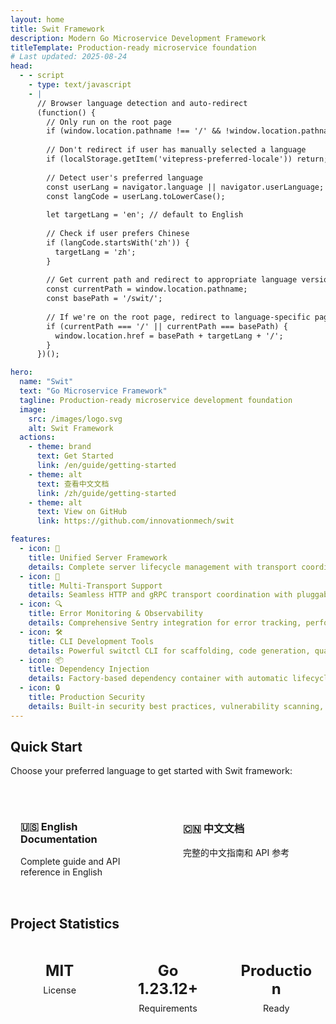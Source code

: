 ```yaml
---
layout: home
title: Swit Framework
description: Modern Go Microservice Development Framework
titleTemplate: Production-ready microservice foundation
# Last updated: 2025-08-24
head:
  - - script
    - type: text/javascript
    - |
      // Browser language detection and auto-redirect
      (function() {
        // Only run on the root page
        if (window.location.pathname !== '/' && !window.location.pathname.startsWith('/swit/')) return;
        
        // Don't redirect if user has manually selected a language
        if (localStorage.getItem('vitepress-preferred-locale')) return;
        
        // Detect user's preferred language
        const userLang = navigator.language || navigator.userLanguage;
        const langCode = userLang.toLowerCase();
        
        let targetLang = 'en'; // default to English
        
        // Check if user prefers Chinese
        if (langCode.startsWith('zh')) {
          targetLang = 'zh';
        }
        
        // Get current path and redirect to appropriate language version
        const currentPath = window.location.pathname;
        const basePath = '/swit/';
        
        // If we're on the root page, redirect to language-specific page
        if (currentPath === '/' || currentPath === basePath) {
          window.location.href = basePath + targetLang + '/';
        }
      })();

hero:
  name: "Swit"
  text: "Go Microservice Framework"
  tagline: Production-ready microservice development foundation
  image:
    src: /images/logo.svg
    alt: Swit Framework
  actions:
    - theme: brand
      text: Get Started
      link: /en/guide/getting-started
    - theme: alt
      text: 查看中文文档
      link: /zh/guide/getting-started
    - theme: alt
      text: View on GitHub
      link: https://github.com/innovationmech/swit

features:
  - icon: 🚀
    title: Unified Server Framework
    details: Complete server lifecycle management with transport coordination and health monitoring
  - icon: 🔄
    title: Multi-Transport Support
    details: Seamless HTTP and gRPC transport coordination with pluggable architecture
  - icon: 🔍
    title: Error Monitoring & Observability
    details: Comprehensive Sentry integration for error tracking, performance monitoring, and real-time alerts
  - icon: 🛠️
    title: CLI Development Tools
    details: Powerful switctl CLI for scaffolding, code generation, quality checks, and template management
  - icon: 📦
    title: Dependency Injection
    details: Factory-based dependency container with automatic lifecycle management
  - icon: 🔒
    title: Production Security
    details: Built-in security best practices, vulnerability scanning, and secure development workflows
---
```


## Quick Start

Choose your preferred language to get started with Swit framework:

<div style="display: flex; gap: 1rem; margin: 2rem 0;">
  <a href="/en/guide/getting-started" style="flex: 1; padding: 1rem; border: 1px solid var(--vp-c-border); border-radius: 8px; text-decoration: none;">
    <h3>🇺🇸 English Documentation</h3>
    <p>Complete guide and API reference in English</p>
  </a>
  <a href="/zh/guide/getting-started" style="flex: 1; padding: 1rem; border: 1px solid var(--vp-c-border); border-radius: 8px; text-decoration: none;">
    <h3>🇨🇳 中文文档</h3>
    <p>完整的中文指南和 API 参考</p>
  </a>
</div>

## Project Statistics

<div class="stats-grid">
  <div class="stat-card">
    <div class="stat-number">MIT</div>
    <div class="stat-label">License</div>
  </div>
  <div class="stat-card">
    <div class="stat-number">Go 1.23.12+</div>
    <div class="stat-label">Requirements</div>
  </div>
  <div class="stat-card">
    <div class="stat-number">Production</div>
    <div class="stat-label">Ready</div>
  </div>
</div>

<style>
.stats-grid {
  display: grid;
  grid-template-columns: repeat(auto-fit, minmax(120px, 1fr));
  gap: 1rem;
  margin: 2rem 0;
}

.stat-card {
  text-align: center;
  padding: 1rem;
  border: 1px solid var(--vp-c-border);
  border-radius: 8px;
  background: var(--vp-c-bg-soft);
}

.stat-number {
  font-size: 1.5rem;
  font-weight: bold;
  color: var(--vp-c-brand-1);
}

.stat-label {
  font-size: 0.9rem;
  color: var(--vp-c-text-2);
  margin-top: 0.5rem;
}
</style>
